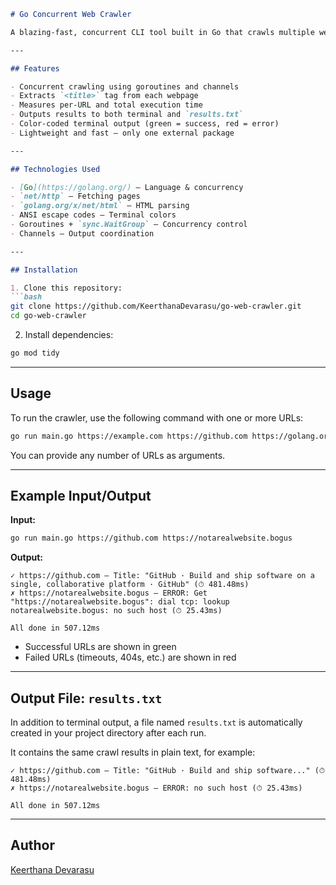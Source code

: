 
```markdown
# Go Concurrent Web Crawler

A blazing-fast, concurrent CLI tool built in Go that crawls multiple websites in parallel, extracts page titles, measures response times, and logs results to both the terminal and a file — with color-coded output for quick readability.

---

## Features

- Concurrent crawling using goroutines and channels
- Extracts `<title>` tag from each webpage
- Measures per-URL and total execution time
- Outputs results to both terminal and `results.txt`
- Color-coded terminal output (green = success, red = error)
- Lightweight and fast — only one external package

---

## Technologies Used

- [Go](https://golang.org/) — Language & concurrency
- `net/http` — Fetching pages
- `golang.org/x/net/html` — HTML parsing
- ANSI escape codes — Terminal colors
- Goroutines + `sync.WaitGroup` — Concurrency control
- Channels — Output coordination

---

## Installation

1. Clone this repository:
```bash
git clone https://github.com/KeerthanaDevarasu/go-web-crawler.git
cd go-web-crawler
```

2. Install dependencies:

```bash
go mod tidy
```

---

## Usage

To run the crawler, use the following command with one or more URLs:

```bash
go run main.go https://example.com https://github.com https://golang.org
```

You can provide any number of URLs as arguments.

---

## Example Input/Output

**Input:**

```bash
go run main.go https://github.com https://notarealwebsite.bogus
```

**Output:**

```
✓ https://github.com — Title: "GitHub · Build and ship software on a single, collaborative platform · GitHub" (⏱ 481.48ms)
✗ https://notarealwebsite.bogus — ERROR: Get "https://notarealwebsite.bogus": dial tcp: lookup notarealwebsite.bogus: no such host (⏱ 25.43ms)

All done in 507.12ms
```

* Successful URLs are shown in green
* Failed URLs (timeouts, 404s, etc.) are shown in red

---

## Output File: `results.txt`

In addition to terminal output, a file named `results.txt` is automatically created in your project directory after each run.

It contains the same crawl results in plain text, for example:

```
✓ https://github.com — Title: "GitHub · Build and ship software..." (⏱ 481.48ms)
✗ https://notarealwebsite.bogus — ERROR: no such host (⏱ 25.43ms)

All done in 507.12ms
```

---

## Author

[Keerthana Devarasu](https://github.com/KeerthanaDevarasu)

```
